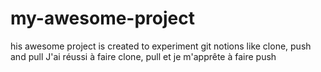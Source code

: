 # my-awesome-project


his awesome project is created to experiment git notions like clone, push and pull
J'ai réussi à faire clone, pull et je m'apprête à faire push
